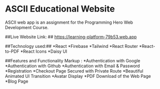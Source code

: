 # ASCII Educational Website
ASCII web app is an assignment for the Programming Hero Web Development Course.

##Live Website Link: ##
https://learning-platform-79b53.web.app

##Technology used:##
*React
*Firebase
*Tailwind
*React Router
*React-to-PDF
*React Icons
*Daisy UI

##Features and Functionality
 Markup :  *Authentication with Google
           *Authentication with Github
           *Authentication with Email & Password
           *Registration
           *Checkout Page Secured with Private Route
           *Beautiful Animated UI Transition
           *Avatar Display
           *PDF Download of the Web Page
           *Blog Page
 
